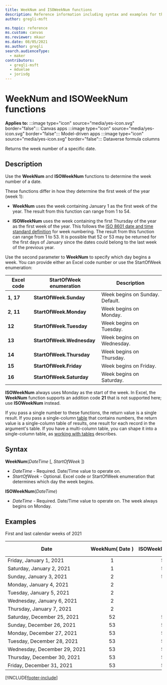 ```yaml
---
title: WeekNum and ISOWeekNum functions
description: Reference information including syntax and examples for the WeekNum and ISOWeekNum functions.
author: gregli-msft

ms.topic: reference
ms.custom: canvas
ms.reviewer: mkaur
ms.date: 08/05/2021
ms.author: gregli
search.audienceType: 
  - maker
contributors:
  - gregli-msft
  - mduelae
  - jorisdg
---
```

# WeekNum and ISOWeekNum functions

**Applies to:** :::image type="icon" source="media/yes-icon.svg" border="false"::: Canvas apps :::image type="icon" source="media/yes-icon.svg" border="false"::: Model-driven apps   :::image type="icon" source="media/yes-icon.svg" border="false"::: Dataverse formula columns

Returns the week number of a specific date. 

## Description

Use the **WeekNum** and **ISOWeekNum** functions to determine the week number of a date.

These functions differ in how they determine the first week of the year (week 1):

- **WeekNum** uses the week containing January 1 as the first week of the year.  The result from this function can range from 1 to 54.

- **ISOWeekNum** uses the week containing the first Thursday of the year as the first week of the year. This follows the [ISO 8601 date and time standard definition](https://en.wikipedia.org/wiki/ISO_week_date) for week numbering.  The result from this function can range from 1 to 53.  It is possible that 52 or 53 may be returned for the first days of January since the dates could belong to the last week of the previous year.

Use the second parameter to **WeekNum** to specify which day begins a week.  You can provide either an Excel code number or use the StartOfWeek enumeration:

| Excel code | StartOfWeek enumeration | Description |
| --- | --- | --- |
| **1**, **17** |**StartOfWeek.Sunday** |Week begins on Sunday.  Default. |
| **2**, **11** |**StartOfWeek.Monday** |Week begins on Monday. |
| **12** |**StartOfWeek.Tuesday** |Week begins on Tuesday. |
| **13** |**StartOfWeek.Wednesday** |Week begins on Wednesday. |
| **14** |**StartOfWeek.Thursday** |Week begins on Thursday. |
| **15** |**StartOfWeek.Friday** |Week begins on Friday. |
| **16** |**StartOfWeek.Saturday** |Week begins on Saturday. |

**ISOWeekNum** always uses Monday as the start of the week.  In Excel, the **WeekNum** function supports an addition code **21** that is not supported here; use **ISOWeekNum** instead.

If you pass a single number to these functions, the return value is a single result.  If you pass a single-column [table](/power-apps/maker/canvas-apps/working-with-tables) that contains numbers, the return value is a single-column table of results, one result for each record in the argument's table. If you have a multi-column table, you can shape it into a single-column table, as [working with tables](/power-apps/maker/canvas-apps/working-with-tables) describes.  

## Syntax

**WeekNum**(*DateTime* [, *StartOfWeek* ])

- *DateTime* - Required.  Date/Time value to operate on.  
- *StartOfWeek* - Optional.  Excel code or StartOfWeek enumeration that determines which day the week begins.

**ISOWeekNum**(*DateTime*)

- *DateTime* - Required.  Date/Time value to operate on.  The week always begins on Monday.

## Examples

First and last calendar weeks of 2021

| Date | WeekNum(&nbsp;Date&nbsp;) | ISOWeekNum(&nbsp;Date&nbsp;) | WeekNum(&nbsp;Date, StartOfWeek.Wednesday&nbsp;) |
|------|:-------:|:-------:|:------:|
| Friday,&nbsp;January&nbsp;1,&nbsp;2021 | 1 | 53 | 1 |
| Saturday,&nbsp;January&nbsp;2,&nbsp;2021 | 1 | 53 | 1 |
| Sunday,&nbsp;January&nbsp;3,&nbsp;2021 | 2 | 53 | 1 |
| Monday,&nbsp;January&nbsp;4,&nbsp;2021 | 2 | 1 | 1 |
| Tuesday,&nbsp;January&nbsp;5,&nbsp;2021 | 2 | 1 | 1 |
| Wednesday,&nbsp;January&nbsp;6,&nbsp;2021 | 2 | 1 | 2 |
| Thursday,&nbsp;January&nbsp;7,&nbsp;2021 | 2 | 1 | 2 |
| Saturday,&nbsp;December&nbsp;25,&nbsp;2021 | 52 | 51 | 52 |
| Sunday,&nbsp;December&nbsp;26,&nbsp;2021 | 53 | 51 | 52 |
| Monday,&nbsp;December&nbsp;27,&nbsp;2021 | 53 | 52 | 52 |
| Tuesday,&nbsp;December&nbsp;28,&nbsp;2021 | 53 | 52 | 52 |
| Wednesday,&nbsp;December&nbsp;29,&nbsp;2021 | 53 | 52 | 53 |
| Thursday,&nbsp;December&nbsp;30,&nbsp;2021 | 53 | 52 | 53 |
| Friday,&nbsp;December&nbsp;31,&nbsp;2021 | 53 | 52 | 53 |

[!INCLUDE[footer-include](../../includes/footer-banner.md)]
